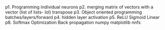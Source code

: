 p1. Programming individual neurons
p2. merging matrix of vectors with a vector (list of lists- lol)
transpose
p3. Object oriented programming
batches/layers/forward
p4. hidden layer activation
p5. ReLU
Sigmoid
Linear
p8. Softmax
Optimization
Back propagation
numpy
matplotlib
nnfs

